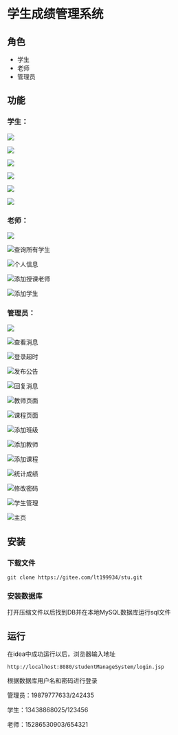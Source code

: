 # 学生成绩管理系统
## 角色

- 学生
- 老师
- 管理员

## 功能

### 学生：

![](REDAME.assets/个人成绩.png)

![](REDAME.assets/个人信息.png)

![](REDAME.assets/修改个人信息.png)

![](REDAME.assets/修改密码.png)

![](REDAME.assets/联系管理员.png)

![](REDAME.assets/查看成绩.png)

### 老师：

![](REDAME.assets/查询成绩.png)

![查询所有学生](REDAME.assets/查询所有学生.png)

![个人信息](REDAME.assets/个人信息-1652649231158.png)

![添加授课老师](REDAME.assets/添加授课老师.png)

![添加学生](REDAME.assets/添加学生.png)

### 管理员：

![](REDAME.assets/班级页面.png)

![查看消息](REDAME.assets/查看消息.png)

![登录超时](REDAME.assets/登录超时.png)

![发布公告](REDAME.assets/发布公告.png)

![回复消息](REDAME.assets/回复消息.png)

![教师页面](REDAME.assets/教师页面.png)

![课程页面](REDAME.assets/课程页面.png)

![添加班级](REDAME.assets/添加班级.png)

![添加教师](REDAME.assets/添加教师.png)

![添加课程](REDAME.assets/添加课程.png)

![统计成绩](REDAME.assets/统计成绩.png)

![修改密码](REDAME.assets/修改密码-1652649286636.png)

![学生管理](REDAME.assets/学生管理.png)

![主页](REDAME.assets/主页.png)

## 安装

### 下载文件

```
git clone https://gitee.com/lt199934/stu.git
```

### 安装数据库

打开压缩文件以后找到DB并在本地MySQL数据库运行sql文件



## 运行

在idea中成功运行以后，浏览器输入地址

```
http://localhost:8080/studentManageSystem/login.jsp
```

根据数据库用户名和密码进行登录

管理员：19879777633/242435

学生：13438868025/123456

老师：15286530903/654321

